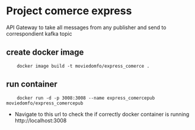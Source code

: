 # Project comerce express

API Gateway to take all messages from any publisher and send to correspondient kafka topic

## create docker image

```
    docker image build -t moviedomfo/express_comerce .
```

## run container

```
    docker run -d -p 3008:3008 --name express_comercepub moviedomfo/express_comercepub
```

- Navigate to this url to check the if correctly docker container is running
  http://localhost:3008
